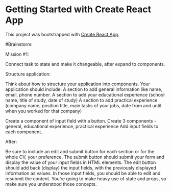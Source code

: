 # Getting Started with Create React App

This project was bootstrapped with [Create React App](https://github.com/facebook/create-react-app).

#Brainstorm:

Mission #1:

Connect task to state and make it changeable, after expand to components.

Structure application:

Think about how to structure your application into components. Your application should include:
A section to add general information like name, email, phone number.
A section to add your educational experience (school name, title of study, date of study)
A section to add practical experience (company name, position title, main tasks of your jobs, date from and until when you worked for that company)

Create a component of input field with a button.
Create 3 components - general, educational experience, practical experience
Add input fields to each component. 


After:

Be sure to include an edit and submit button for each section or for the whole CV, your preference. The submit button should submit your form and display the value of your input fields in HTML elements. The edit button should add back (display) the input fields, with the previously displayed information as values. In those input fields, you should be able to edit and resubmit the content. You’re going to make heavy use of state and props, so make sure you understood those concepts.
